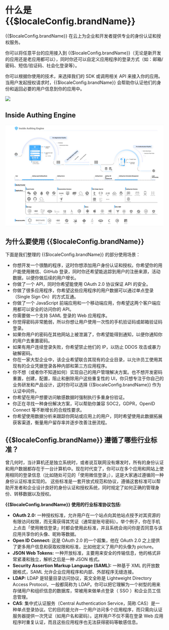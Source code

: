 # 什么是 {{$localeConfig.brandName}}

<LastUpdated/>

{{$localeConfig.brandName}} 在云上为企业和开发者提供专业的身份认证和授权服务。

你可以将任意平台的应用接入到 {{$localeConfig.brandName}}（无论是新开发的应用还是老应用都可以），同时你还可以自定义应用程序的登录方式（如：邮箱/密码、短信/验证码、社会化登录等）。

你可以根据你使用的技术，来选择我们的 SDK 或调用相关 API 来接入你的应用。当用户发起授权请求时，{{$localeConfig.brandName}} 会帮助你认证他们的身份和返回必要的用户信息到你的应用中。

![](~@imagesZhCn/concepts/what-is-authing/authing-connect.png)

## Inside Authing Engine

![](./images/inside-authing.png)

## 为什么要使用 {{$localeConfig.brandName}}

下面是我们整理的 {{$localeConfig.brandName}} 的部分使用场景：

- 你想开发一个很酷的程序，这时你想添加用户身份认证和授权。你希望你的用户能使用微信、GitHub 登录，同时你还希望能追踪到用户的注册来源，活动数据，以便你做后续的用户增长。
- 你做了一个 API，同时你希望能使用 OAuth 2.0 协议保证 API 的安全。
- 你做了很多应用程序，你希望这些应用程序的用户数据可以通过单点登录（Single Sign On）的方式互通。
- 你做了一个 JavaScript 前端应用和一个移动端应用，你希望这两个客户端应用都可以安全的访问你的 API。
- 你需要做一个支持 SAML 登录的 Web 应用程序。
- 你觉得密码非常脆弱，所以你想让用户使用一次性的手机验证码或邮箱验证码登录。
- 如果你用户的密码在其他网站上被泄漏了，你希望能得到通知，以便你通知你的用户去重置密码。
- 如果有用户连续登录失败，你希望禁止他们的 IP，以防止 DDOS 攻击或暴力破解密码。
- 你在一家大型企业中，该企业希望联合其现有的企业目录，以允许员工使用其现有的企业凭据登录各种内部和第三方应用程序。
- 你不想（或者你不知道如何）实现自己的用户管理解决方案。也不想开发密码重置，创建，配置，阻止和删除用户这些重复性的 UI，你只想专注于你自己的业务研发和产品设计，这时你可以选择 {{$localeConfig.brandName}} 作为认证中间件。
- 你希望在用户想要访问敏感数据时强制执行多重身份验证。
- 你正在寻找一种身份解决方案，可以帮助你兼容 SOC2，GDPR，OpenID Connect 等不断增长的合规性要求。
- 你希望使用数据分析来跟踪你网站或应用上的用户，同时希望使用此数据拓展获客渠道，衡量用户留存率并逐步改善注册流程。

## {{$localeConfig.brandName}} 遵循了哪些行业标准？

曾几何时，当计算机还是独立系统时，或者说互联网没有爆发时，所有的身份认证和用户数据都存在于一台计算机中。现在时代变了，你可以在多个应用和网站上使用相同的登录信息（比如随处可见的「使用微信登录」），这是大家通过遵循同一种身份认证标准实现的。
这些标准是一套开放式规范和协议，遵循这套标准可以帮助开发者和企业设计良好的身份认证和授权系统，同时规定了如何正确的管理身份、转移数据以及授权。

**{{$localeConfig.brandName}} 使用的行业标准协议包括:**

- **OAuth 2.0:** 一种授权标准，允许用户在一个站点向其他站点授予对其资源的有限访问权限，而无需获得其凭证（通常是账号密码）。举个例子，你在手机上点击「使用微信登录」时都会使用此标准，并且系统会询问你是否同意与该应用共享你的头像、昵称等数据。
- **Open ID Connect:** 这是 OAuth 2.0 的一个超集，他在 OAuth 2.0 之上提供了更多用户信息和获取权限和标准，比如他定义了用户的头像为 picture。
- **JSON Web Tokens:** 一种开放标准，主要用来安全的传输信息，他的格式非常紧凑和独立，解析之后是一种 JSON 格式。
- **Security Assertion Markup Language (SAML):** 一种基于 XML 的开放数据格式，SAML 允许企业应用程序和内部、外部程序无缝连接。
- **LDAP:** LDAP 是轻量目录访问协议，英文全称是 Lightweight Directory Access Protocol，一般都简称为 LDAP。你可以把它理解为一个树型的用来存储用户和组织信息的数据库，常被用来做单点登录（ SSO ）和企业员工信息管理。
- **CAS**: 集中式认证服务（Central Authentication Service，简称 CAS）是一种单点登录协议。它的目的是允许一个用户访问多个应用程序，而只需向认证服务器提供一次凭证（如用户名和密码）。这样用户不仅不需在登录 Web 应用程序时重复认证，而且这些应用程序也无法获得密码等敏感信息。

